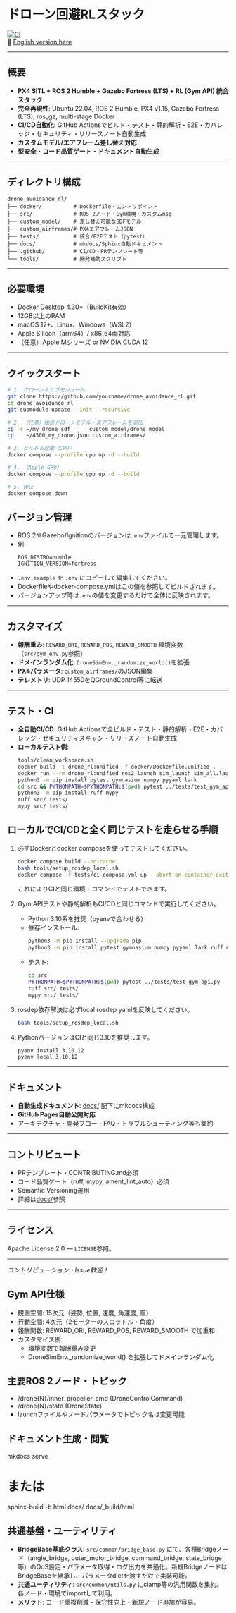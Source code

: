 # ドローン回避RLスタック

[![CI](https://github.com/yourname/drone_avoidance_rl/actions/workflows/ci.yml/badge.svg)](https://github.com/yourname/drone_avoidance_rl/actions)  
📄 [English version here](README.md)

---

## 概要

- **PX4 SITL + ROS 2 Humble + Gazebo Fortress (LTS) + RL (Gym API) 統合スタック**
- **完全再現性**: Ubuntu 22.04, ROS 2 Humble, PX4 v1.15, Gazebo Fortress (LTS), ros_gz, multi-stage Docker
- **CI/CD自動化**: GitHub Actionsでビルド・テスト・静的解析・E2E・カバレッジ・セキュリティ・リリースノート自動生成
- **カスタムモデル/エアフレーム差し替え対応**
- **型安全・コード品質ゲート・ドキュメント自動生成**

---

## ディレクトリ構成

```
drone_avoidance_rl/
├── docker/          # Dockerfile・エントリポイント
├── src/             # ROS 2ノード・Gym環境・カスタムmsg
├── custom_model/    # 差し替え可能なSDFモデル
├── custom_airframes/# PX4エアフレームJSON
├── tests/           # 統合/E2Eテスト（pytest）
├── docs/            # mkdocs/Sphinx自動ドキュメント
├── .github/         # CI/CD・PRテンプレート等
└── tools/           # 開発補助スクリプト
```

---

## 必要環境

- Docker Desktop 4.30+（BuildKit有効）
- 12GB以上のRAM
- macOS 12+、Linux、Windows（WSL2）
- Apple Silicon（arm64）/ x86_64両対応
- （任意）Apple Mシリーズ or NVIDIA CUDA 12

---

## クイックスタート

```bash
# 1. クローン＆サブモジュール
git clone https://github.com/yourname/drone_avoidance_rl.git
cd drone_avoidance_rl
git submodule update --init --recursive

# 2. （任意）独自ドローンモデル・エアフレームを追加
cp -r ~/my_drone_sdf      custom_model/drone_model
cp    ~/4500_my_drone.json custom_airframes/

# 3. ビルド＆起動（CPU）
docker compose --profile cpu up -d --build

# 4. （Apple GPU）
docker compose --profile gpu up -d --build

# 5. 停止
docker compose down
```

## バージョン管理

- ROS 2やGazebo/Ignitionのバージョンは`.env`ファイルで一元管理します。
- 例:
  ```
  ROS_DISTRO=humble
  IGNITION_VERSION=fortress
  ```
- `.env.example` を `.env` にコピーして編集してください。
- Dockerfileやdocker-compose.ymlはこの値を参照してビルドされます。
- バージョンアップ時は`.env`の値を変更するだけで全体に反映されます。

---

## カスタマイズ

- **報酬重み**: `REWARD_ORI`, `REWARD_POS`, `REWARD_SMOOTH` 環境変数（`src/gym_env.py`参照）
- **ドメインランダム化**: `DroneSimEnv._randomize_world()`を拡張
- **PX4パラメータ**: `custom_airframes/`のJSON編集
- **テレメトリ**: UDP 14550をQGroundControl等に転送

---

## テスト・CI

- **全自動CI/CD**: GitHub Actionsで全ビルド・テスト・静的解析・E2E・カバレッジ・セキュリティスキャン・リリースノート自動生成
- **ローカルテスト例**:
  ```bash
  tools/clean_workspace.sh
  docker build -t drone_rl:unified -f docker/Dockerfile.unified .
  docker run --rm drone_rl:unified ros2 launch sim_launch sim_all.launch.py
  python3 -m pip install pytest gymnasium numpy pyyaml lark
  cd src && PYTHONPATH=$PYTHONPATH:$(pwd) pytest ../tests/test_gym_api.py
  python3 -m pip install ruff mypy
  ruff src/ tests/
  mypy src/ tests/
  ```

## ローカルでCI/CDと全く同じテストを走らせる手順

1. 必ずDockerとdocker composeを使ってテストしてください。
   ```sh
   docker compose build --no-cache
   bash tools/setup_rosdep_local.sh
   docker compose -f tests/ci-compose.yml up --abort-on-container-exit
   ```
   これによりCIと同じ環境・コマンドでテストできます。

2. Gym APIテストや静的解析もCI/CDと同じコマンドで実行してください。
   - Python 3.10系を推奨（pyenvで合わせる）
   - 依存インストール:
     ```sh
     python3 -m pip install --upgrade pip
     python3 -m pip install pytest gymnasium numpy pyyaml lark ruff mypy
     ```
   - テスト:
     ```sh
     cd src
     PYTHONPATH=$PYTHONPATH:$(pwd) pytest ../tests/test_gym_api.py
     ruff src/ tests/
     mypy src/ tests/
     ```

3. rosdep依存解決は必ずlocal rosdep yamlを反映してください。
   ```sh
   bash tools/setup_rosdep_local.sh
   ```

4. PythonバージョンはCIと同じ3.10を推奨します。
   ```sh
   pyenv install 3.10.12
   pyenv local 3.10.12
   ```

---

## ドキュメント

- **自動生成ドキュメント**: [docs/](docs/) 配下にmkdocs構成
- **GitHub Pages自動公開対応**
- アーキテクチャ・開発フロー・FAQ・トラブルシューティング等も集約

---

## コントリビュート

- PRテンプレート・CONTRIBUTING.md必須
- コード品質ゲート（ruff, mypy, ament_lint_auto）必須
- Semantic Versioning運用
- 詳細は[docs/](docs/)参照

---

## ライセンス

Apache License 2.0 — `LICENSE`参照。

---

*コントリビューション・Issue歓迎！*

## Gym API仕様
- 観測空間: 15次元（姿勢, 位置, 速度, 角速度, 風）
- 行動空間: 4次元（2モーターのスロットル・角度）
- 報酬関数: REWARD_ORI, REWARD_POS, REWARD_SMOOTH で加重和
- カスタマイズ例: 
  - 環境変数で報酬重み変更
  - DroneSimEnv._randomize_world() を拡張してドメインランダム化

## 主要ROS 2ノード・トピック
- /drone{N}/inner_propeller_cmd (DroneControlCommand)
- /drone{N}/state (DroneState)
- launchファイルやノードパラメータでトピック名は変更可能

## ドキュメント生成・閲覧
mkdocs serve
# または
sphinx-build -b html docs/ docs/_build/html

## 共通基盤・ユーティリティ

- **BridgeBase基底クラス**: `src/common/bridge_base.py` にて、各種Bridgeノード（angle_bridge, outer_motor_bridge, command_bridge, state_bridge等）のQoS設定・パラメータ取得・ログ出力を共通化。新規BridgeノードはBridgeBaseを継承し、パラメータdictを渡すだけで実装可能。
- **共通ユーティリティ**: `src/common/utils.py` にclamp等の汎用関数を集約。各ノード・環境でimportして利用。
- **メリット**: コード重複削減・保守性向上・新規ノード追加が容易。
